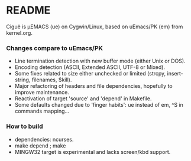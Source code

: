 # README #

Ciguë is µEMACS (ue) on Cygwin/Linux, based on uEmacs/PK (em) from kernel.org.

### Changes compare to uEmacs/PK ###
* Line termination detection with new buffer mode (either Unix or DOS).
* Encoding detection (ASCII, Extended ASCII, UTF-8 or Mixed).
* Some fixes related to size either unchecked or limited (strcpy, insert-string, filenames, $kill).
* Major refactoring of headers and file dependencies, hopefully to improve maintenance.
* Reactivation of target 'source' and 'depend' in Makefile.
* Some defaults changed due to 'finger habits': ue instead of em, ^S in commands mapping...

### How to build ###
* dependencies: ncurses.
* make depend ; make
* MINGW32 target is experimental and lacks screen/kbd support.
